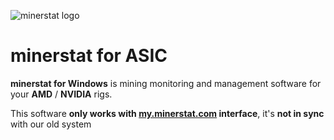 ![minerstat logo](https://cdn.rawgit.com/minerstat/minerstat-asic/master/docs/logo_full.svg)

# minerstat for ASIC

**minerstat for Windows** is mining monitoring and management software for your **AMD** / **NVIDIA** rigs.

This software **only works with [my.minerstat.com](https://my.minerstat.com) interface**, it's **not in sync** with our old system
